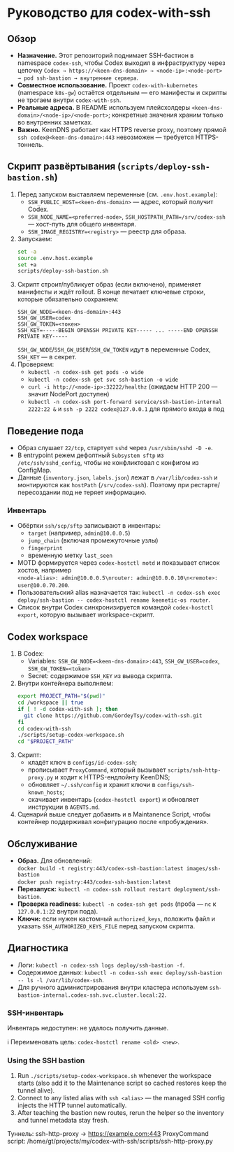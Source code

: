 # Руководство для codex-with-ssh

## Обзор
- **Назначение.** Этот репозиторий поднимает SSH-бастион в namespace `codex-ssh`, чтобы Codex выходил в инфраструктуру через цепочку `Codex → https://<keen-dns-domain> → <node-ip>:<node-port> → pod ssh-bastion → внутренние сервера`.
- **Совместное использование.** Проект `codex-with-kubernetes` (namespace `k8s-gw`) остаётся отдельным — его манифесты и скрипты не трогаем внутри `codex-with-ssh`.
- **Реальные адреса.** В README используем плейсхолдеры `<keen-dns-domain>/<node-ip>/<node-port>`; конкретные значения храним только во внутренних заметках.
- **Важно.** KeenDNS работает как HTTPS reverse proxy, поэтому прямой `ssh codex@<keen-dns-domain>:443` невозможен — требуется HTTPS-тоннель.

## Скрипт развёртывания (`scripts/deploy-ssh-bastion.sh`)
1. Перед запуском выставляем переменные (см. `.env.host.example`):
   - `SSH_PUBLIC_HOST=<keen-dns-domain>` — адрес, который получит Codex.
   - `SSH_NODE_NAME=<preferred-node>`, `SSH_HOSTPATH_PATH=/srv/codex-ssh` — хост-путь для общего инвентаря.
   - `SSH_IMAGE_REGISTRY=<registry>` — реестр для образа.
2. Запускаем:
   ```bash
   set -a
   source .env.host.example
   set +a
   scripts/deploy-ssh-bastion.sh
   ```
3. Скрипт строит/публикует образ (если включено), применяет манифесты и ждёт rollout. В конце печатает ключевые строки, которые обязательно сохраняем:
   ```
   SSH_GW_NODE=<keen-dns-domain>:443
   SSH_GW_USER=codex
   SSH_GW_TOKEN=<токен>
   SSH_KEY=-----BEGIN OPENSSH PRIVATE KEY----- ... -----END OPENSSH PRIVATE KEY-----
   ```
   `SSH_GW_NODE`/`SSH_GW_USER`/`SSH_GW_TOKEN` идут в переменные Codex, `SSH_KEY` — в секрет.
4. Проверяем:
   - `kubectl -n codex-ssh get pods -o wide`
   - `kubectl -n codex-ssh get svc ssh-bastion -o wide`
   - `curl -i http://<node-ip>:32222/healthz` (ожидаем HTTP 200 — значит NodePort доступен)
   - `kubectl -n codex-ssh port-forward service/ssh-bastion-internal 2222:22 &` и `ssh -p 2222 codex@127.0.0.1` для прямого входа в под

## Поведение пода
- Образ слушает `22/tcp`, стартует `sshd` через `/usr/sbin/sshd -D -e`.
- В entrypoint режем дефолтный `Subsystem sftp` из `/etc/ssh/sshd_config`, чтобы не конфликтовал с конфигом из ConfigMap.
- Данные (`inventory.json`, `labels.json`) лежат в `/var/lib/codex-ssh` и монтируются как `hostPath` (`/srv/codex-ssh`). Поэтому при рестарте/пересоздании под не теряет информацию.

### Инвентарь
- Обёртки `ssh/scp/sftp` записывают в инвентарь:
  - `target` (например, `admin@10.0.0.5`)
  - `jump_chain` (включая промежуточные узлы)
  - `fingerprint`
  - временную метку `last_seen`
- MOTD формируется через `codex-hostctl motd` и показывает список хостов, например  
  `<node-alias>: admin@10.0.0.5\nrouter: admin@10.0.0.10\n<remote>: user@10.0.70.200`.
- Пользовательский alias назначается так: `kubectl -n codex-ssh exec deploy/ssh-bastion -- codex-hostctl rename keenetic-os router`.
- Список внутри Codex синхронизируется командой `codex-hostctl export`, которую вызывает workspace-скрипт.

## Codex workspace
1. В Codex:
   - Variables: `SSH_GW_NODE=<keen-dns-domain>:443`, `SSH_GW_USER=codex`, `SSH_GW_TOKEN=<token>`
   - Secret: содержимое `SSH_KEY` из вывода скрипта.
2. Внутри контейнера выполняем:
   ```bash
   export PROJECT_PATH="$(pwd)"
   cd /workspace || true
   if [ ! -d codex-with-ssh ]; then
     git clone https://github.com/GordeyTsy/codex-with-ssh.git
   fi
   cd codex-with-ssh
   ./scripts/setup-codex-workspace.sh
   cd "$PROJECT_PATH"
   ```
3. Скрипт:
   - кладёт ключ в `configs/id-codex-ssh`;
   - прописывает `ProxyCommand`, который вызывает `scripts/ssh-http-proxy.py` и ходит к HTTPS-ендпойнту KeenDNS;
   - обновляет `~/.ssh/config` и хранит ключи в `configs/ssh-known_hosts`;
   - скачивает инвентарь (`codex-hostctl export`) и обновляет инструкции в `AGENTS.md`.
4. Сценарий выше следует добавить и в Maintanence Script, чтобы контейнер поддерживал конфигурацию после «пробуждения».

## Обслуживание
- **Образ.** Для обновлений:  
  `docker build -t registry:443/codex-ssh-bastion:latest images/ssh-bastion`  
  `docker push registry:443/codex-ssh-bastion:latest`
- **Перезапуск:** `kubectl -n codex-ssh rollout restart deployment/ssh-bastion`.
- **Проверка readiness:** `kubectl -n codex-ssh get pods` (проба — `nc` к `127.0.0.1:22` внутри пода).
- **Ключи:** если нужен кастомный `authorized_keys`, положить файл и указать `SSH_AUTHORIZED_KEYS_FILE` перед запуском скрипта.

## Диагностика
- Логи: `kubectl -n codex-ssh logs deploy/ssh-bastion -f`.
- Содержимое данных: `kubectl -n codex-ssh exec deploy/ssh-bastion -- ls -l /var/lib/codex-ssh`.
- Для ручного администрирования внутри кластера используем `ssh-bastion-internal.codex-ssh.svc.cluster.local:22`.

<!-- BEGIN CODEX SSH INVENTORY -->
### SSH-инвентарь

Инвентарь недоступен: не удалось получить данные.

ℹ️ Переименовать цель: `codex-hostctl rename <old> <new>`.

### Using the SSH bastion

1. Run `./scripts/setup-codex-workspace.sh` whenever the workspace starts (also add it to the Maintenance script so cached restores keep the tunnel alive).
2. Connect to any listed alias with `ssh <alias>` — the managed SSH config injects the HTTP tunnel automatically.
3. After teaching the bastion new routes, rerun the helper so the inventory and tunnel metadata stay fresh.

Туннель: ssh-http-proxy → https://example.com:443
ProxyCommand script: /home/gt/projects/my/codex-with-ssh/scripts/ssh-http-proxy.py
<!-- END CODEX SSH INVENTORY -->
